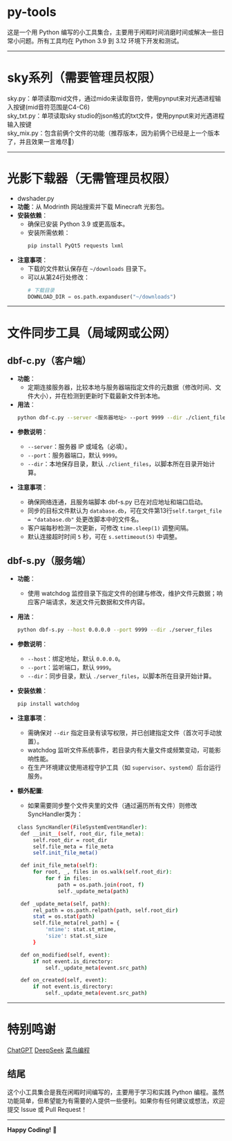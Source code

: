 # py-tools
这是一个用 Python 编写的小工具集合，主要用于闲暇时间消磨时间或解决一些日常小问题。所有工具均在 Python 3.9 到 3.12 环境下开发和测试。
***
# sky系列（需要管理员权限）
sky.py：单项读取mid文件，通过mido来读取音符，使用pynput来对光遇进程输入按键(mid音符范围是C4-C6)  
sky_txt.py：单项读取sky studio的json格式的txt文件，使用pynput来对光遇进程输入按键  
sky_mix.py：包含前俩个文件的功能（推荐版本，因为前俩个已经是上一个版本了，并且效果一言难尽🤣）
***
# 光影下载器（无需管理员权限）
- dwshader.py
- **功能**：从 Modrinth 网站搜索并下载 Minecraft 光影包。
- **安装依赖**：
  - 确保已安装 Python 3.9 或更高版本。
  - 安装所需依赖：
    ```bash
    pip install PyQt5 requests lxml
    ```
- **注意事项**：
  - 下载的文件默认保存在 `~/downloads` 目录下。
  - 可以从第24行处修改：
    ```python
    # 下载目录
    DOWNLOAD_DIR = os.path.expanduser("~/downloads")
    ```
***
# 文件同步工具（局域网或公网）
## dbf-c.py（客户端）
- **功能**：
  - 定期连接服务器，比较本地与服务器端指定文件的元数据（修改时间、文件大小），并在检测到更新时下载最新文件到本地。
- **用法**：
  ```bash
  python dbf-c.py --server <服务器地址> --port 9999 --dir ./client_files

* **参数说明**：

  * `--server`：服务器 IP 或域名（必填）。
  * `--port`：服务器端口，默认 `9999`。
  * `--dir`：本地保存目录，默认 `./client_files`，以脚本所在目录开始计算。
* **注意事项**：

  * 确保网络连通，且服务端脚本 dbf-s.py 已在对应地址和端口启动。
  * 同步的目标文件默认为 `database.db`，可在文件第13行`self.target_file = "database.db"` 处更改脚本中的文件名。
  * 客户端每秒检测一次更新，可修改 `time.sleep(1)` 调整间隔。
  * 默认连接超时时间 `5` 秒，可在 `s.settimeout(5)` 中调整。

## dbf-s.py（服务端）

* **功能**：

  * 使用 watchdog 监控目录下指定文件的创建与修改，维护文件元数据；响应客户端请求，发送文件元数据和文件内容。
* **用法**：

  ```bash
  python dbf-s.py --host 0.0.0.0 --port 9999 --dir ./server_files
  ```
* **参数说明**：

  * `--host`：绑定地址，默认 `0.0.0.0`。
  * `--port`：监听端口，默认 `9999`。
  * `--dir`：同步目录，默认 `./server_files`，以脚本所在目录开始计算。
* **安装依赖**：

  ```bash
  pip install watchdog
  ```
* **注意事项**：

  * 需确保对 `--dir` 指定目录有读写权限，并已创建指定文件（首次可手动放置）。
  * watchdog 监听文件系统事件，若目录内有大量文件或频繁变动，可能影响性能。
  * 在生产环境建议使用进程守护工具（如 `supervisor`、`systemd`）后台运行服务。
* **额外配置**:
   * 如果需要同步整个文件夹里的文件（通过遍历所有文件）则修改SyncHandler类为：
   ```bash
  class SyncHandler(FileSystemEventHandler):
    def __init__(self, root_dir, file_meta):
        self.root_dir = root_dir
        self.file_meta = file_meta
        self.init_file_meta()

    def init_file_meta(self):
        for root, _, files in os.walk(self.root_dir):
            for f in files:
                path = os.path.join(root, f)
                self._update_meta(path)

    def _update_meta(self, path):
        rel_path = os.path.relpath(path, self.root_dir)
        stat = os.stat(path)
        self.file_meta[rel_path] = {
            'mtime': stat.st_mtime,
            'size': stat.st_size
        }

    def on_modified(self, event):
        if not event.is_directory:
            self._update_meta(event.src_path)

    def on_created(self, event):
        if not event.is_directory:
            self._update_meta(event.src_path)
   ```


---

# 特别鸣谢

[ChatGPT](https://chatgpt.com)
[DeepSeek](https://chat.deepseek.com)
[菜鸟编程](https://www.runoob.com/)

## 结尾

这个小工具集合是我在闲暇时间编写的，主要用于学习和实践 Python 编程。虽然功能简单，但希望能为有需要的人提供一些便利。如果你有任何建议或想法，欢迎提交 Issue 或 Pull Request！

---

**Happy Coding!** 🚀

